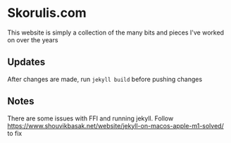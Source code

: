 Skorulis.com
===============

This website is simply a collection of the many bits and pieces I've worked on over the years


## Updates

After changes are made, run `jekyll build` before pushing changes

## Notes

There are some issues with FFI and running jekyll. Follow https://www.shouvikbasak.net/website/jekyll-on-macos-apple-m1-solved/ to fix